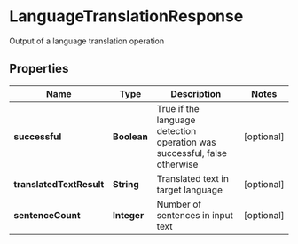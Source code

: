 

# LanguageTranslationResponse

Output of a language translation operation
## Properties

Name | Type | Description | Notes
------------ | ------------- | ------------- | -------------
**successful** | **Boolean** | True if the language detection operation was successful, false otherwise |  [optional]
**translatedTextResult** | **String** | Translated text in target language |  [optional]
**sentenceCount** | **Integer** | Number of sentences in input text |  [optional]



